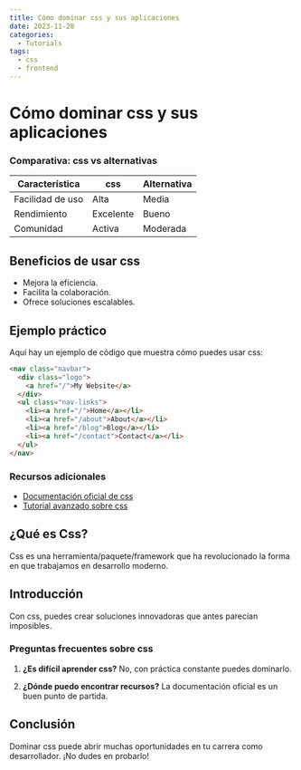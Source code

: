 ```yaml
---
title: Cómo dominar css y sus aplicaciones
date: 2023-11-28
categories: 
  - Tutorials
tags:
  - css
  - frontend
---
```


# Cómo dominar css y sus aplicaciones

### Comparativa: css vs alternativas

| Característica | css | Alternativa |
|---------------|-------------|------------|
| Facilidad de uso | Alta | Media |
| Rendimiento | Excelente | Bueno |
| Comunidad | Activa | Moderada |

## Beneficios de usar css

- Mejora la eficiencia.
- Facilita la colaboración.
- Ofrece soluciones escalables.

## Ejemplo práctico

Aquí hay un ejemplo de código que muestra cómo puedes usar css:

```html
<nav class="navbar">
  <div class="logo">
    <a href="/">My Website</a>
  </div>
  <ul class="nav-links">
    <li><a href="/">Home</a></li>
    <li><a href="/about">About</a></li>
    <li><a href="/blog">Blog</a></li>
    <li><a href="/contact">Contact</a></li>
  </ul>
</nav>
```

### Recursos adicionales

- [Documentación oficial de css](https://example.com)
- [Tutorial avanzado sobre css](https://example.com/tutorial)

## ¿Qué es Css?

Css es una herramienta/paquete/framework que ha revolucionado la forma en que trabajamos en desarrollo moderno.

## Introducción

Con css, puedes crear soluciones innovadoras que antes parecían imposibles.

### Preguntas frecuentes sobre css

1. **¿Es difícil aprender css?**
   No, con práctica constante puedes dominarlo.

2. **¿Dónde puedo encontrar recursos?**
   La documentación oficial es un buen punto de partida.

## Conclusión

Dominar css puede abrir muchas oportunidades en tu carrera como desarrollador. ¡No dudes en probarlo!